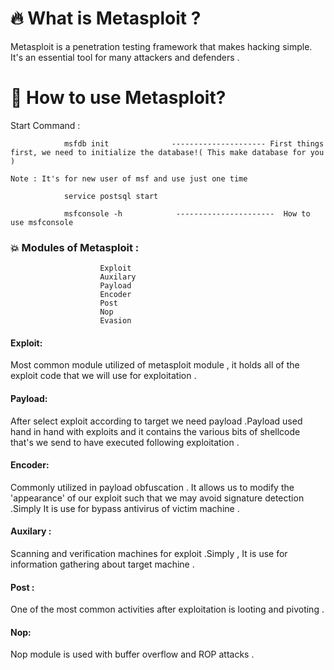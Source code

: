 

# 🔥 What is Metasploit ?

Metasploit is a penetration testing framework that makes hacking simple. It's an essential tool for many attackers and defenders .

# 👀 How to use Metasploit?

Start Command :

                msfdb init              --------------------- First things first, we need to initialize the database!( This make database for you )
                                                                       Note : It's for new user of msf and use just one time            
                         
                service postsql start 
                         
                msfconsole -h            ----------------------  How to use msfconsole


### 💥 Modules of Metasploit :

                        Exploit 
                        Auxilary
                        Payload
                        Encoder
                        Post
                        Nop
                        Evasion

#### Exploit:
           
   Most common module utilized of metasploit module  , it  holds all of the exploit code that  we will use for exploitation .
        
#### Payload:
   After select exploit according to target we need payload .Payload  used hand in hand with exploits and it contains the various bits of shellcode that's we send to have executed following exploitation .

#### Encoder:
 Commonly utilized in payload obfuscation . It allows us to modify the 'appearance' of our exploit such that we may avoid signature 
        detection .Simply It is use for bypass antivirus of victim machine .
     
#### Auxilary :
   Scanning and verification machines for exploit .Simply , It is use for information gathering about target machine .
          
      
#### Post :
  One of the most common activities after exploitation is looting and pivoting .
   
#### Nop: 
  Nop module is used with buffer overflow and ROP attacks .  
      
          
        
        
             
             
             
             
             
             
             
             
             
             
             
             

